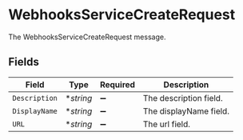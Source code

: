 # WebhooksServiceCreateRequest

The WebhooksServiceCreateRequest message.


## Fields

| Field                  | Type                   | Required               | Description            |
| ---------------------- | ---------------------- | ---------------------- | ---------------------- |
| `Description`          | **string*              | :heavy_minus_sign:     | The description field. |
| `DisplayName`          | **string*              | :heavy_minus_sign:     | The displayName field. |
| `URL`                  | **string*              | :heavy_minus_sign:     | The url field.         |